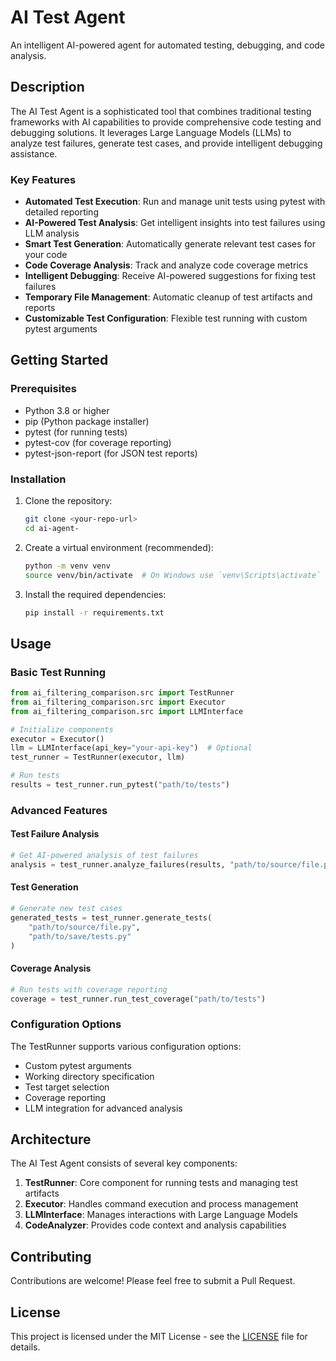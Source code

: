 # AI Test Agent

An intelligent AI-powered agent for automated testing, debugging, and code analysis.

## Description

The AI Test Agent is a sophisticated tool that combines traditional testing frameworks with AI capabilities to provide comprehensive code testing and debugging solutions. It leverages Large Language Models (LLMs) to analyze test failures, generate test cases, and provide intelligent debugging assistance.

### Key Features

- **Automated Test Execution**: Run and manage unit tests using pytest with detailed reporting
- **AI-Powered Test Analysis**: Get intelligent insights into test failures using LLM analysis
- **Smart Test Generation**: Automatically generate relevant test cases for your code
- **Code Coverage Analysis**: Track and analyze code coverage metrics
- **Intelligent Debugging**: Receive AI-powered suggestions for fixing test failures
- **Temporary File Management**: Automatic cleanup of test artifacts and reports
- **Customizable Test Configuration**: Flexible test running with custom pytest arguments

## Getting Started

### Prerequisites

*   Python 3.8 or higher
*   pip (Python package installer)
*   pytest (for running tests)
*   pytest-cov (for coverage reporting)
*   pytest-json-report (for JSON test reports)

### Installation

1.  Clone the repository:
    ```bash
    git clone <your-repo-url>
    cd ai-agent-
    ```

2.  Create a virtual environment (recommended):
    ```bash
    python -m venv venv
    source venv/bin/activate  # On Windows use `venv\Scripts\activate`
    ```

3.  Install the required dependencies:
    ```bash
    pip install -r requirements.txt
    ```

## Usage

### Basic Test Running

```python
from ai_filtering_comparison.src import TestRunner
from ai_filtering_comparison.src import Executor
from ai_filtering_comparison.src import LLMInterface

# Initialize components
executor = Executor()
llm = LLMInterface(api_key="your-api-key")  # Optional
test_runner = TestRunner(executor, llm)

# Run tests
results = test_runner.run_pytest("path/to/tests")
```

### Advanced Features

#### Test Failure Analysis

```python
# Get AI-powered analysis of test failures
analysis = test_runner.analyze_failures(results, "path/to/source/file.py")
```

#### Test Generation

```python
# Generate new test cases
generated_tests = test_runner.generate_tests(
    "path/to/source/file.py",
    "path/to/save/tests.py"
)
```

#### Coverage Analysis

```python
# Run tests with coverage reporting
coverage = test_runner.run_test_coverage("path/to/tests")
```

### Configuration Options

The TestRunner supports various configuration options:

- Custom pytest arguments
- Working directory specification
- Test target selection
- Coverage reporting
- LLM integration for advanced analysis

## Architecture

The AI Test Agent consists of several key components:

1. **TestRunner**: Core component for running tests and managing test artifacts
2. **Executor**: Handles command execution and process management
3. **LLMInterface**: Manages interactions with Large Language Models
4. **CodeAnalyzer**: Provides code context and analysis capabilities

## Contributing

Contributions are welcome! Please feel free to submit a Pull Request.

## License

This project is licensed under the MIT License - see the [LICENSE](LICENSE) file for details.